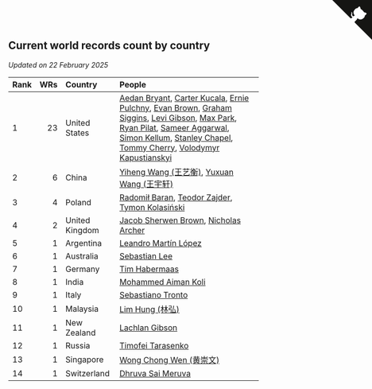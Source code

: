 ## Current world records count by country

*Updated on 22 February 2025*

| Rank | WRs | Country | People |
| :--- | ---: | :--- | :--- |
| 1 | 23 | United States | [Aedan Bryant](https://www.worldcubeassociation.org/persons/2017BRYA06), [Carter Kucala](https://www.worldcubeassociation.org/persons/2015KUCA01), [Ernie Pulchny](https://www.worldcubeassociation.org/persons/2010PULC01), [Evan Brown](https://www.worldcubeassociation.org/persons/2013BROW04), [Graham Siggins](https://www.worldcubeassociation.org/persons/2016SIGG01), [Levi Gibson](https://www.worldcubeassociation.org/persons/2018GIBS04), [Max Park](https://www.worldcubeassociation.org/persons/2012PARK03), [Ryan Pilat](https://www.worldcubeassociation.org/persons/2016PILA03), [Sameer Aggarwal](https://www.worldcubeassociation.org/persons/2017AGGA01), [Simon Kellum](https://www.worldcubeassociation.org/persons/2016KELL12), [Stanley Chapel](https://www.worldcubeassociation.org/persons/2016CHAP04), [Tommy Cherry](https://www.worldcubeassociation.org/persons/2015CHER07), [Volodymyr Kapustianskyi](https://www.worldcubeassociation.org/persons/2022KAPU01) |
| 2 | 6 | China | [Yiheng Wang (王艺衡)](https://www.worldcubeassociation.org/persons/2019WANY36), [Yuxuan Wang (王宇轩)](https://www.worldcubeassociation.org/persons/2009WANG13) |
| 3 | 4 | Poland | [Radomił Baran](https://www.worldcubeassociation.org/persons/2020BARA02), [Teodor Zajder](https://www.worldcubeassociation.org/persons/2021ZAJD03), [Tymon Kolasiński](https://www.worldcubeassociation.org/persons/2016KOLA02) |
| 4 | 2 | United Kingdom | [Jacob Sherwen Brown](https://www.worldcubeassociation.org/persons/2022BROW01), [Nicholas Archer](https://www.worldcubeassociation.org/persons/2020ARCH01) |
| 5 | 1 | Argentina | [Leandro Martín López](https://www.worldcubeassociation.org/persons/2018LOPE22) |
| 6 | 1 | Australia | [Sebastian Lee](https://www.worldcubeassociation.org/persons/2021LEES01) |
| 7 | 1 | Germany | [Tim Habermaas](https://www.worldcubeassociation.org/persons/2007HABE01) |
| 8 | 1 | India | [Mohammed Aiman Koli](https://www.worldcubeassociation.org/persons/2017KOLI01) |
| 9 | 1 | Italy | [Sebastiano Tronto](https://www.worldcubeassociation.org/persons/2011TRON02) |
| 10 | 1 | Malaysia | [Lim Hung (林弘)](https://www.worldcubeassociation.org/persons/2016HUNG08) |
| 11 | 1 | New Zealand | [Lachlan Gibson](https://www.worldcubeassociation.org/persons/2022GIBS04) |
| 12 | 1 | Russia | [Timofei Tarasenko](https://www.worldcubeassociation.org/persons/2019TARA09) |
| 13 | 1 | Singapore | [Wong Chong Wen (黄崇文)](https://www.worldcubeassociation.org/persons/2014WENW01) |
| 14 | 1 | Switzerland | [Dhruva Sai Meruva](https://www.worldcubeassociation.org/persons/2021MERU01) |


<a href="https://github.com/JustinTimeCuber/wca_statistics" class="github-corner" aria-label="View source on Github"><svg width="80" height="80" viewBox="0 0 250 250" style="fill:#151513; color:#fff; position: absolute; top: 0; border: 0; right: 0;" aria-hidden="true"><path d="M0,0 L115,115 L130,115 L142,142 L250,250 L250,0 Z"></path><path d="M128.3,109.0 C113.8,99.7 119.0,89.6 119.0,89.6 C122.0,82.7 120.5,78.6 120.5,78.6 C119.2,72.0 123.4,76.3 123.4,76.3 C127.3,80.9 125.5,87.3 125.5,87.3 C122.9,97.6 130.6,101.9 134.4,103.2" fill="currentColor" style="transform-origin: 130px 106px;" class="octo-arm"></path><path d="M115.0,115.0 C114.9,115.1 118.7,116.5 119.8,115.4 L133.7,101.6 C136.9,99.2 139.9,98.4 142.2,98.6 C133.8,88.0 127.5,74.4 143.8,58.0 C148.5,53.4 154.0,51.2 159.7,51.0 C160.3,49.4 163.2,43.6 171.4,40.1 C171.4,40.1 176.1,42.5 178.8,56.2 C183.1,58.6 187.2,61.8 190.9,65.4 C194.5,69.0 197.7,73.2 200.1,77.6 C213.8,80.2 216.3,84.9 216.3,84.9 C212.7,93.1 206.9,96.0 205.4,96.6 C205.1,102.4 203.0,107.8 198.3,112.5 C181.9,128.9 168.3,122.5 157.7,114.1 C157.9,116.9 156.7,120.9 152.7,124.9 L141.0,136.5 C139.8,137.7 141.6,141.9 141.8,141.8 Z" fill="currentColor" class="octo-body"></path></svg></a><style>.github-corner:hover .octo-arm{animation:octocat-wave 560ms ease-in-out}@keyframes octocat-wave{0%,100%{transform:rotate(0)}20%,60%{transform:rotate(-25deg)}40%,80%{transform:rotate(10deg)}}@media (max-width:500px){.github-corner:hover .octo-arm{animation:none}.github-corner .octo-arm{animation:octocat-wave 560ms ease-in-out}}</style>
